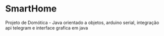 # SmartHome
Projeto de Domótica - Java orientado a objetos, arduino serial, integração api telegram e interface grafica em java
